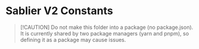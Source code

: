 # Sablier V2 Constants

> [!CAUTION] Do not make this folder into a package (no package.json). It is currently shared by two package managers
> (yarn and pnpm), so defining it as a package may cause issues.
